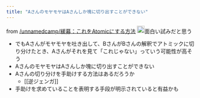 ```yaml
---
title: "AさんのモヤモヤはAさんしか塊に切り出すことができない"
---
```


from [/unnamedcamp/緩募：これをAtomicにする方法](https://scrapbox.io/unnamedcamp/緩募：これをAtomicにする方法)
<img src='https://scrapbox.io/api/pages/unnamedcamp/nishio/icon' alt='/unnamedcamp/nishio.icon' height="19.5"/>面白い試みだと思う
- でもAさんがモヤモヤを吐き出して、BさんがBさんの解釈でアトミックに切り分けたとき、Aさんがそれを見て「これじゃない」っていう可能性が高そう
- AさんのモヤモヤはAさんしか塊に切り出すことができない
- Aさんの切り分けを手助けする方法はあるだろうか
    - [[逆ジェンガ]]
- 手助けを求めていることを表明する手段が明示されていると有益かも


